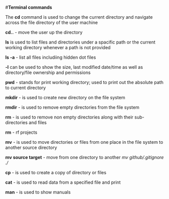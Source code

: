 #**Terminal commands**


The **cd** command is used to change the current directory and navigate across the file directory of the user machine


**cd..** - move the user up the directory


**ls** is used to list files and directories under a spacific path or the current working directory whenever a path is not provided


**ls -a** - list all files includiing hidden dot files


**-l** can be used to show the size, last modified date/time as well as directory/file ownership and permissions


**pwd** - stands for print working directory; used to print out the absolute path to current directory


**mkdir** - is used to create new directory on the file system


**rmdir** - is used to remove empty directories from the file system


**rm** - is used to remove non empty directories along with their sub-directories and files


**rm** - rf projects


**mv** - is used to move directories or files from one place in the file system to another
source directory 


**mv source target** - move from one directory to another 
_mv github/.gitignore ./_


**cp** - is used to create a copy of directory or files


**cat** - is used to read data from a specified file and print 


**man** -  is used to show manuals

